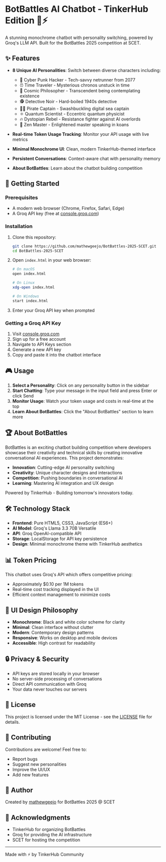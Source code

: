 # BotBattles AI Chatbot - TinkerHub Edition 🤖⚡

A stunning monochrome chatbot with personality switching, powered by Groq's LLM API. Built for the BotBattles 2025 competition at SCET.

## ✨ Features

- **8 Unique AI Personalities**: Switch between diverse characters including:
  - 🔮 Cyber Punk Hacker - Tech-savvy netrunner from 2077
  - ⏰ Time Traveler - Mysterious chronos unstuck in time
  - 🌌 Cosmic Philosopher - Transcendent being contemplating existence
  - 🕵️ Detective Noir - Hard-boiled 1940s detective
  - 🏴‍☠️ Pirate Captain - Swashbuckling digital sea captain
  - ⚛️ Quantum Scientist - Eccentric quantum physicist
  - 🔥 Dystopian Rebel - Resistance fighter against AI overlords
  - 🧘 Zen Master - Enlightened master speaking in koans

- **Real-time Token Usage Tracking**: Monitor your API usage with live metrics
- **Minimal Monochrome UI**: Clean, modern TinkerHub-themed interface
- **Persistent Conversations**: Context-aware chat with personality memory
- **About BotBattles**: Learn about the chatbot building competition

## 🚀 Getting Started

### Prerequisites

- A modern web browser (Chrome, Firefox, Safari, Edge)
- A Groq API key (free at [console.groq.com](https://console.groq.com))

### Installation

1. Clone this repository:
   ```bash
   git clone https://github.com/mathewgeejo/BotBattles-2025-SCET.git
   cd BotBattles-2025-SCET
   ```

2. Open `index.html` in your web browser:
   ```bash
   # On macOS
   open index.html
   
   # On Linux
   xdg-open index.html
   
   # On Windows
   start index.html
   ```

3. Enter your Groq API key when prompted

### Getting a Groq API Key

1. Visit [console.groq.com](https://console.groq.com)
2. Sign up for a free account
3. Navigate to API Keys section
4. Generate a new API key
5. Copy and paste it into the chatbot interface

## 🎮 Usage

1. **Select a Personality**: Click on any personality button in the sidebar
2. **Start Chatting**: Type your message in the input field and press Enter or click Send
3. **Monitor Usage**: Watch your token usage and costs in real-time at the top
4. **Learn About BotBattles**: Click the "About BotBattles" section to learn more

## 🏆 About BotBattles

BotBattles is an exciting chatbot building competition where developers showcase their creativity and technical skills by creating innovative conversational AI experiences. This project demonstrates:

- **Innovation**: Cutting-edge AI personality switching
- **Creativity**: Unique character designs and interactions
- **Competition**: Pushing boundaries in conversational AI
- **Learning**: Mastering AI integration and UX design

Powered by TinkerHub - Building tomorrow's innovators today.

## 🛠️ Technology Stack

- **Frontend**: Pure HTML5, CSS3, JavaScript (ES6+)
- **AI Model**: Groq's Llama 3.3 70B Versatile
- **API**: Groq OpenAI-compatible API
- **Storage**: LocalStorage for API key persistence
- **Design**: Minimal monochrome theme with TinkerHub aesthetics

## 📊 Token Pricing

This chatbot uses Groq's API which offers competitive pricing:
- Approximately $0.10 per 1M tokens
- Real-time cost tracking displayed in the UI
- Efficient context management to minimize costs

## 🎨 UI Design Philosophy

- **Monochrome**: Black and white color scheme for clarity
- **Minimal**: Clean interface without clutter
- **Modern**: Contemporary design patterns
- **Responsive**: Works on desktop and mobile devices
- **Accessible**: High contrast for readability

## 🔒 Privacy & Security

- API keys are stored locally in your browser
- No server-side processing of conversations
- Direct API communication with Groq
- Your data never touches our servers

## 📝 License

This project is licensed under the MIT License - see the [LICENSE](LICENSE) file for details.

## 🤝 Contributing

Contributions are welcome! Feel free to:
- Report bugs
- Suggest new personalities
- Improve the UI/UX
- Add new features

## 👤 Author

Created by [mathewgeejo](https://github.com/mathewgeejo) for BotBattles 2025 @ SCET

## 🙏 Acknowledgments

- TinkerHub for organizing BotBattles
- Groq for providing the AI infrastructure
- SCET for hosting the competition

---

Made with ⚡ by TinkerHub Community